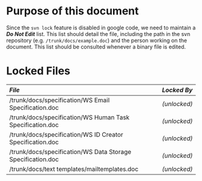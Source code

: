 # Purpose of this document #

Since the `svn lock` feature is disabled in google code, we need to maintain a _**Do Not Edit**_ list. This list should detail the file, including the path in the svn repository (e.g. `/trunk/docs/example.doc`) and the person working on the document. This list should be consulted whenever a binary file is edited.


# Locked Files #

| **_File_** | **_Locked By_** |
|:-----------|:----------------|
| /trunk/docs/specification/WS Email Specification.doc | _(unlocked)_    |
| /trunk/docs/specification/WS Human Task Specification.doc | _(unlocked)_    |
| /trunk/docs/specification/WS ID Creator Specification.doc | _(unlocked)_    |
| /trunk/docs/specification/WS Data Storage Specification.doc | _(unlocked)_    |
| /trunk/docs/text templates/mailtemplates.doc | _(unlocked)_    |
<a href='Hidden comment: 
|| [FILE] || [INITIALS] ||
'></a>
